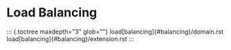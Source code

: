 # Load Balancing

::: {.toctree maxdepth="3" glob=""}
load[balancing]{#balancing}/domain.rst
load[balancing]{#balancing}/extension.rst
:::
